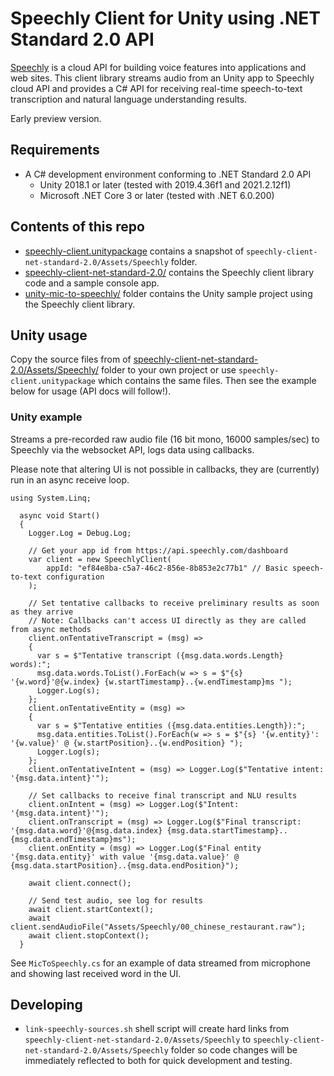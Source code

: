 # Speechly Client for Unity using .NET Standard 2.0 API

[Speechly](https://www.speechly.com/?utm_source=github&utm_medium=react-client&utm_campaign=text) is a cloud API for building voice features into applications and web sites. This client library streams audio from an Unity app to Speechly cloud API and provides a C# API for receiving real-time speech-to-text transcription and natural language understanding results.

Early preview version.

## Requirements

- A C# development environment conforming to .NET Standard 2.0 API
  - Unity 2018.1 or later (tested with 2019.4.36f1 and 2021.2.12f1)
  - Microsoft .NET Core 3 or later (tested with .NET 6.0.200)

## Contents of this repo

- [speechly-client.unitypackage](speechly-client.unitypackage) contains a snapshot of `speechly-client-net-standard-2.0/Assets/Speechly` folder.
- [speechly-client-net-standard-2.0/](speechly-client-net-standard-2.0/) contains the Speechly client library code and a sample console app.
- [unity-mic-to-speechly/](unity-mic-to-speechly/) folder contains the Unity sample project using the Speechly client library.

## Unity usage

Copy the source files from of [speechly-client-net-standard-2.0/Assets/Speechly/](speechly-client-net-standard-2.0/Assets/Speechly/) folder to your own project or use `speechly-client.unitypackage` which contains the same files. Then see the example below for usage (API docs will follow!).

### Unity example

Streams a pre-recorded raw audio file (16 bit mono, 16000 samples/sec) to Speechly via the websocket API, logs data using callbacks.

Please note that altering UI is not possible in callbacks, they are (currently) run in an async receive loop.

```
using System.Linq;

  async void Start()
  {
    Logger.Log = Debug.Log;

    // Get your app id from https://api.speechly.com/dashboard
    var client = new SpeechlyClient(
        appId: "ef84e8ba-c5a7-46c2-856e-8b853e2c77b1" // Basic speech-to-text configuration
    );

    // Set tentative callbacks to receive preliminary results as soon as they arrive
    // Note: Callbacks can't access UI directly as they are called from async methods
    client.onTentativeTranscript = (msg) =>
    {
      var s = $"Tentative transcript ({msg.data.words.Length} words):";
      msg.data.words.ToList().ForEach(w => s = $"{s} '{w.word}'@{w.index} {w.startTimestamp}..{w.endTimestamp}ms ");
      Logger.Log(s);
    };
    client.onTentativeEntity = (msg) =>
    {
      var s = $"Tentative entities ({msg.data.entities.Length}):";
      msg.data.entities.ToList().ForEach(w => s = $"{s} '{w.entity}': '{w.value}' @ {w.startPosition}..{w.endPosition} ");
      Logger.Log(s);
    };
    client.onTentativeIntent = (msg) => Logger.Log($"Tentative intent: '{msg.data.intent}'");

    // Set callbacks to receive final transcript and NLU results
    client.onIntent = (msg) => Logger.Log($"Intent: '{msg.data.intent}'");
    client.onTranscript = (msg) => Logger.Log($"Final transcript: '{msg.data.word}'@{msg.data.index} {msg.data.startTimestamp}..{msg.data.endTimestamp}ms");
    client.onEntity = (msg) => Logger.Log($"Final entity '{msg.data.entity}' with value '{msg.data.value}' @ {msg.data.startPosition}..{msg.data.endPosition}");

    await client.connect();

    // Send test audio, see log for results
    await client.startContext();
    await client.sendAudioFile("Assets/Speechly/00_chinese_restaurant.raw");
    await client.stopContext();
  }

```

See `MicToSpeechly.cs` for an example of data streamed from microphone and showing last received word in the UI.

## Developing

- `link-speechly-sources.sh` shell script will create hard links from `speechly-client-net-standard-2.0/Assets/Speechly` to `speechly-client-net-standard-2.0/Assets/Speechly` folder so code changes will be immediately reflected to both for quick development and testing.
